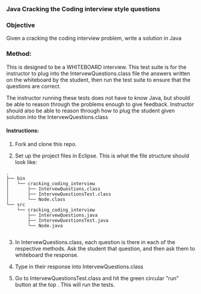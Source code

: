 ### Java Cracking the Coding interview style questions 


### Objective  
Given a cracking the coding interview problem, write a solution in Java


### Method: 
This is designed to be a WHITEBOARD interview. This test suite is for the instructor to plug into the IntervewQuestions.class  file the answers written on the whiteboard by the student, then run the test suite to ensure that the questions are correct. 


The instructor running these tests does not have to know Java, but should be able to reason through the problems enough to give feedback. Instructor should also be able to reason through how to plug the student given solution into the IntervewQuestions.class 


#### Instructions: 
1. Fork and clone this repo. 

2. Set up the project files in Eclipse.
   This is what the file structure should look like: 

```
.
├── bin
│   └── cracking_coding_interview
│       ├── IntervewQuestions.class
│       ├── IntervewQuestionsTest.class
│       └── Node.class
└── src
    └── cracking_coding_interview
        ├── IntervewQuestions.java
        ├── IntervewQuestionsTest.java
        └── Node.java
        
```


3.  In IntervewQuestions.class, each question is there in each of the respective methods. Ask the student that question, and then ask them to whiteboard the response. 

4. Type in their response into IntervewQuestions.class

5. Go to IntervewQuestionsTest.class and hit the green circular "run" button at the top .  This will run the tests. 
